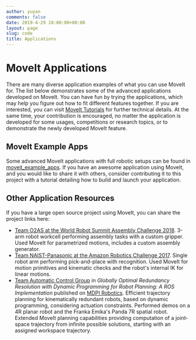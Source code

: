 ```yaml
---
author: yuyan
comments: false
date: 2019-4-29 18:00:00+00:00
layout: page
slug: code
title: Applications
---
```


# MoveIt Applications

There are many diverse application examples of what you can use MoveIt for. The list below demonstrates some of the advanced applications developed on MoveIt. You can have fun by trying the applications, which may help you figure out how to fit different features together. If you are interested, you can visit [MoveIt Tutorials](http://moveit2_tutorials.picknik.ai/) for further technical details. At the same time, your contribution is encouraged, no matter the application is developed for some usages, competitions or research topics, or to demonstrate the newly developed MoveIt feature.

## MoveIt Example Apps

Some advanced MoveIt applications with full robotic setups can be found in [moveit_example_apps](https://github.com/ros-planning/moveit_example_apps). If you have an awesome application using MoveIt, and you would like to share it with others, consider contributing it to this project with a tutorial detailing how to build and launch your application.

## Other Application Resources

If you have a large open source project using MoveIt, you can share the project links here:

- [Team O2AS at the World Robot Summit Assembly Challenge 2018](https://github.com/o2as/ur-o2as/). 3-arm robot workcell performing assembly tasks with a custom gripper. Used MoveIt for parametrized motions, includes a custom assembly generator.
- [Team NAIST-Panasonic at the Amazon Robotics Challenge 2017](https://github.com/warehouse-picking-automation-challenges/team_naist_panasonic). Single robot arm performing pick-and-place with recognition. Used MoveIt for motion primitives and kinematic checks and the robot's internal IK for linear motions.
- [Team Automatic Control Group](https://github.com/unisa-acg/moveit_dp_redundancy_resolution) in *Globally Optimal Redundancy Resolution with Dynamic Programming for Robot Planning: A ROS Implementation* published on [MDPI Robotics](https://www.mdpi.com/2218-6581/10/1/42). Efficient trajectory planning for kinematically redundant robots, based on dynamic programming, considering actuation constraints. Performed demos on a 4R planar robot and the Franka Emika's Panda 7R spatial robot. Extended MoveIt planning capabilities providing computation of a joint-space trajectory from infinite possible solutions, starting with an assigned workspace trajectory.
